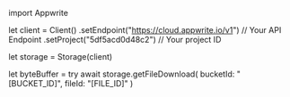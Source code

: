 import Appwrite

let client = Client()
    .setEndpoint("https://cloud.appwrite.io/v1") // Your API Endpoint
    .setProject("5df5acd0d48c2") // Your project ID

let storage = Storage(client)

let byteBuffer = try await storage.getFileDownload(
    bucketId: &quot;[BUCKET_ID]&quot;,
    fileId: &quot;[FILE_ID]&quot;
)

